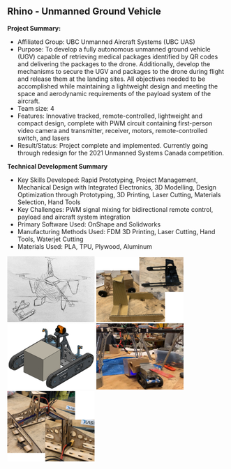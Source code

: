 ## Rhino - Unmanned Ground Vehicle

**Project Summary:** 
* Affiliated Group: UBC Unmanned Aircraft Systems (UBC UAS)
* Purpose: To develop a fully autonomous unmanned ground vehicle (UGV) capable of retrieving medical packages identified by QR codes and delivering the packages to the drone. Additionally, develop the mechanisms to secure the UGV and packages to the drone during flight and release them at the landing sites. All objectives needed to be accomplished while maintaining a lightweight design and meeting the space and aerodynamic requirements of the payload system of the aircraft.
* Team size: 4
* Features: Innovative tracked, remote-controlled, lightweight and compact design, complete with PWM circuit containing first-person video camera and transmitter, receiver, motors, remote-controlled switch, and lasers
* Result/Status: Project complete and implemented. Currently going through redesign for the 2021 Unmanned Systems Canada competition.

**Technical Development Summary**

* Key Skills Developed: Rapid Prototyping, Project Management, Mechanical Design with Integrated Electronics, 3D Modelling, Design Optimization through Prototyping, 3D Printing, Laser Cutting, Materials Selection, Hand Tools
* Key Challenges: PWM signal mixing for bidirectional remote control, payload and aircraft system integration
* Primary Software Used: OnShape and Solidworks
* Manufacturing Methods Used: FDM 3D Printing, Laser Cutting, Hand Tools, Waterjet Cutting
* Materials Used: PLA, TPU, Plywood, Aluminum

<img src="images/Rhino/Sketch.jpg" alt="Sketch" width="200"/>

<img src="images/Rhino/Early Prototypes.PNG" alt="Early Prototypes" width="200"/>
<img src="images/Rhino/CAD.png" alt="CAD Mockup" width="200"/>
<img src="images/Rhino/POC.png" alt="Proof of Concept" width="200"/>
<img src="images/Rhino/Chassis.PNG" alt="Chassis" width="200"/>
